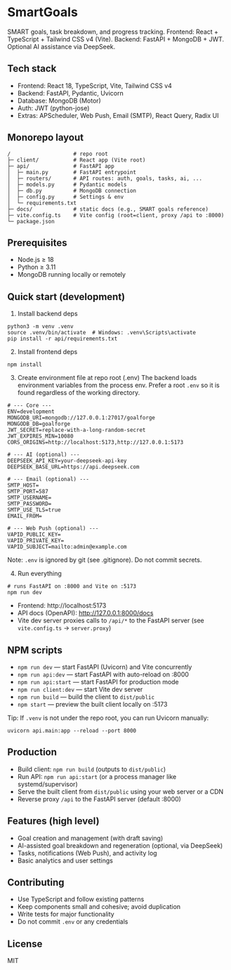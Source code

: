 # SmartGoals

SMART goals, task breakdown, and progress tracking. Frontend: React + TypeScript + Tailwind CSS v4 (Vite). Backend: FastAPI + MongoDB + JWT. Optional AI assistance via DeepSeek.

## Tech stack
- Frontend: React 18, TypeScript, Vite, Tailwind CSS v4
- Backend: FastAPI, Pydantic, Uvicorn
- Database: MongoDB (Motor)
- Auth: JWT (python-jose)
- Extras: APScheduler, Web Push, Email (SMTP), React Query, Radix UI

## Monorepo layout
```
/                    # repo root
├─ client/           # React app (Vite root)
├─ api/              # FastAPI app
│  ├─ main.py        # FastAPI entrypoint
│  ├─ routers/       # API routes: auth, goals, tasks, ai, ...
│  ├─ models.py      # Pydantic models
│  ├─ db.py          # MongoDB connection
│  ├─ config.py      # Settings & env
│  └─ requirements.txt
├─ docs/             # static docs (e.g., SMART goals reference)
├─ vite.config.ts    # Vite config (root=client, proxy /api to :8000)
└─ package.json
```

## Prerequisites
- Node.js ≥ 18
- Python ≥ 3.11
- MongoDB running locally or remotely

## Quick start (development)
1) Install backend deps
```
python3 -m venv .venv
source .venv/bin/activate  # Windows: .venv\Scripts\activate
pip install -r api/requirements.txt
```

2) Install frontend deps
```
npm install
```

3) Create environment file at repo root (.env)
The backend loads environment variables from the process env. Prefer a root `.env` so it is found regardless of the working directory.
```
# --- Core ---
ENV=development
MONGODB_URI=mongodb://127.0.0.1:27017/goalforge
MONGODB_DB=goalforge
JWT_SECRET=replace-with-a-long-random-secret
JWT_EXPIRES_MIN=10080
CORS_ORIGINS=http://localhost:5173,http://127.0.0.1:5173

# --- AI (optional) ---
DEEPSEEK_API_KEY=your-deepseek-api-key
DEEPSEEK_BASE_URL=https://api.deepseek.com

# --- Email (optional) ---
SMTP_HOST=
SMTP_PORT=587
SMTP_USERNAME=
SMTP_PASSWORD=
SMTP_USE_TLS=true
EMAIL_FROM=

# --- Web Push (optional) ---
VAPID_PUBLIC_KEY=
VAPID_PRIVATE_KEY=
VAPID_SUBJECT=mailto:admin@example.com
```
Note: `.env` is ignored by git (see .gitignore). Do not commit secrets.

4) Run everything
```
# runs FastAPI on :8000 and Vite on :5173
npm run dev
```
- Frontend: http://localhost:5173
- API docs (OpenAPI): http://127.0.0.1:8000/docs
- Vite dev server proxies calls to `/api/*` to the FastAPI server (see `vite.config.ts` -> `server.proxy`)

## NPM scripts
- `npm run dev` — start FastAPI (Uvicorn) and Vite concurrently
- `npm run api:dev` — start FastAPI with auto-reload on :8000
- `npm run api:start` — start FastAPI for production mode
- `npm run client:dev` — start Vite dev server
- `npm run build` — build the client to `dist/public`
- `npm start` — preview the built client locally on :5173

Tip: If `.venv` is not under the repo root, you can run Uvicorn manually:
```
uvicorn api.main:app --reload --port 8000
```

## Production
- Build client: `npm run build` (outputs to `dist/public`)
- Run API: `npm run api:start` (or a process manager like systemd/supervisor)
- Serve the built client from `dist/public` using your web server or a CDN
- Reverse proxy `/api` to the FastAPI server (default :8000)

## Features (high level)
- Goal creation and management (with draft saving)
- AI-assisted goal breakdown and regeneration (optional, via DeepSeek)
- Tasks, notifications (Web Push), and activity log
- Basic analytics and user settings

## Contributing
- Use TypeScript and follow existing patterns
- Keep components small and cohesive; avoid duplication
- Write tests for major functionality
- Do not commit `.env` or any credentials

## License
MIT
